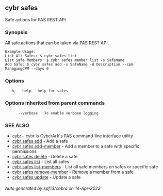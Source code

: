 ## cybr safes

Safe actions for PAS REST API

### Synopsis

All safe actions that can be taken via PAS REST API.
	
	Example Usage:
	List All Safes: $ cybr safes list
	List Safe Members: $ cybr safes member list -s SafeName
	Add Safe: $ cybr safes add -s SafeName -d Description --cpm ManagingCPM --days 0

### Options

```
  -h, --help   help for safes
```

### Options inherited from parent commands

```
      --verbose   To enable verbose logging
```

### SEE ALSO

* [cybr](cybr.md)	 - cybr is CyberArk's PAS command-line interface utility
* [cybr safes add](cybr_safes_add.md)	 - Add a safe
* [cybr safes add-member](cybr_safes_add-member.md)	 - Add a member to a safe with specific permissions
* [cybr safes delete](cybr_safes_delete.md)	 - Delete a safe
* [cybr safes list](cybr_safes_list.md)	 - List all safes
* [cybr safes list-members](cybr_safes_list-members.md)	 - List all safe members on safes or specific safe
* [cybr safes remove-member](cybr_safes_remove-member.md)	 - Remove a member from a safe
* [cybr safes update](cybr_safes_update.md)	 - Update a safe

###### Auto generated by spf13/cobra on 14-Apr-2022
